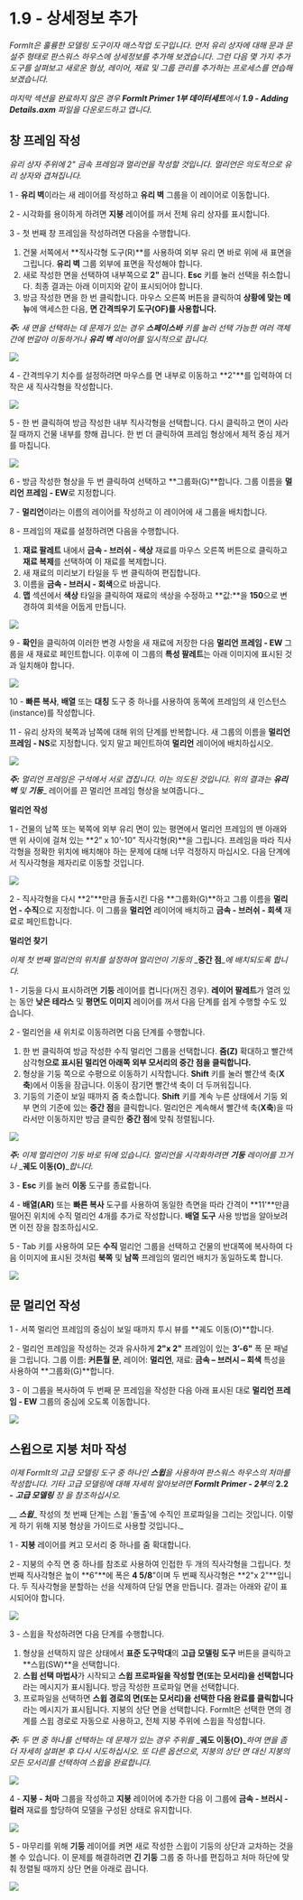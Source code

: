 # 1.9 - 상세정보 추가

_FormIt은 훌륭한 모델링 도구이자 매스작업 도구입니다. 먼저 유리 상자에 대해 문과 문설주 형태로 판스워스 하우스에 상세정보를 추가해 보겠습니다. 그런 다음 몇 가지 추가 도구를 살펴보고 새로운 형상, 레이어, 재료 및 그룹 관리를 추가하는 프로세스를 연습해 보겠습니다._

_마지막 섹션을 완료하지 않은 경우_ _**FormIt Primer 1부 데이터세트**에서_ _**1.9 - Adding Details.axm**_ _파일을 다운로드하고 엽니다._

## **창 프레임 작성**

_유리 상자 주위에 2" 금속 프레임과 멀리언을 작성할 것입니다. 멀리언은 의도적으로 유리 상자와 겹쳐집니다._

1 - **유리 벽**이라는 새 레이어를 작성하고 **유리 벽** 그룹을 이 레이어로 이동합니다.

2 - 시각화를 용이하게 하려면 **지붕** 레이어를 꺼서 전체 유리 상자를 표시합니다.

3 - 첫 번째 창 프레임을 작성하려면 다음을 수행합니다.

1. 건물 서쪽에서 **직사각형 도구(R)**를 사용하여 외부 유리 면 바로 위에 새 표면을 그립니다. **유리 벽** 그룹 외부에 표면을 작성해야 합니다.
2. 새로 작성한 면을 선택하여 내부쪽으로 **2"** 끕니다. **Esc** 키를 눌러 선택을 취소합니다. 최종 결과는 아래 이미지와 같이 표시되어야 합니다.
3. 방금 작성한 면을 한 번 클릭합니다. 마우스 오른쪽 버튼을 클릭하여 **상황에 맞는 메뉴**에 액세스한 다음, **면 간격띄우기 도구(OF)를 사용합니다.**

_**주:**_ _새 면을 선택하는 데 문제가 있는 경우_ _**스페이스바**_ _키를 눌러 선택 가능한 여러 객체 간에 번갈아 이동하거나_ _**유리 벽**_ _레이어를 일시적으로 끕니다._

![](../../.gitbook/assets/0.jpeg)

4 - 간격띄우기 치수를 설정하려면 마우스를 면 내부로 이동하고 **2"**를 입력하여 더 작은 새 직사각형을 작성합니다.

![](<../../.gitbook/assets/1 (9).png>)

5 - 한 번 클릭하여 방금 작성한 내부 직사각형을 선택합니다. 다시 클릭하고 면이 사라질 때까지 건물 내부를 향해 끕니다. 한 번 더 클릭하여 프레임 형상에서 체적 중심 제거를 마칩니다.

![](<../../.gitbook/assets/2 (21).png>)

6 - 방금 작성한 형상을 두 번 클릭하여 선택하고 **그룹화(G)**합니다. 그룹 이름을 **멀리언 프레임 - EW**로 지정합니다.​

7 - **멀리언**이라는 이름의 레이어를 작성하고 이 레이어에 새 그룹을 배치합니다.

8 - 프레임의 재료를 설정하려면 다음을 수행합니다.

1. **재료 팔레트** 내에서 **금속 - 브러쉬 - 색상** 재료를 마우스 오른쪽 버튼으로 클릭하고 **재료 복제**를 선택하여 이 재료를 복제합니다.
2. 새 재료의 미리보기 타일을 두 번 클릭하여 편집합니다.
3. 이름을 **금속 - 브러시 - 회색**으로 바꿉니다.
4. **맵** 섹션에서 **색상** 타일을 클릭하여 재료의 색상을 수정하고 **값:**을 **150**으로 변경하여 회색을 어둡게 만듭니다.

![](<../../.gitbook/assets/3 (4).png>)

9 - **확인**을 클릭하여 이러한 변경 사항을 새 재료에 저장한 다음 **멀리언 프레임 - EW** 그룹을 새 재료로 페인트합니다. 이후에 이 그룹의 **특성 팔레트**는 아래 이미지에 표시된 것과 일치해야 합니다.

![](<../../.gitbook/assets/4 (2).jpeg>)

10 - **빠른 복사**, **배열** 또는 **대칭** 도구 중 하나를 사용하여 동쪽에 프레임의 새 인스턴스(instance)를 작성합니다.

11 - 유리 상자의 북쪽과 남쪽에 대해 위의 단계를 반복합니다. 새 그룹의 이름을 **멀리언 프레임 - NS**로 지정합니다. 잊지 말고 페인트하여 **멀리언** 레이어에 배치하십시오.

![](<../../.gitbook/assets/5 (16) (1).png>)

_**주:**_ _멀리언 프레임은 구석에서 서로 겹칩니다. 이는 의도된 것입니다. 위의 결과는_ _**유리 벽**_ _및_ _**기둥**__ 레이어를 끈 멀리언 프레임 형상을 보여줍니다._

**멀리언 작성**

1 - 건물의 남쪽 또는 북쪽에 외부 유리 면이 있는 평면에서 멀리언 프레임의 맨 아래와 맨 위 사이에 걸쳐 있는 **2” x 10’-10” 직사각형(R)**을 그립니다. 프레임을 따라 직사각형을 정확한 위치에 배치해야 하는 문제에 대해 너무 걱정하지 마십시오. 다음 단계에서 직사각형을 제자리로 이동할 것입니다.

![](<../../.gitbook/assets/6 (11).png>)

2 - 직사각형을 다시 **2"**만큼 돌출시킨 다음 **그룹화(G)**하고 그룹 이름을 **멀리언 - 수직**으로 지정합니다. 이 그룹을 **멀리언** 레이어에 배치하고 **금속 - 브러쉬 - 회색** 재료로 페인트합니다.

**멀리언 찾기**

_이제 첫 번째 멀리언의 위치를 설정하여 멀리언이 기둥의_ _**중간 점**__에 배치되도록 합니다._

1 - 기둥을 다시 표시하려면 **기둥** 레이어를 켭니다(꺼진 경우). **레이어 팔레트**가 열려 있는 동안 **낮은 테라스** 및 **평면도 이미지** 레이어를 꺼서 다음 단계를 쉽게 수행할 수도 있습니다.

2 - 멀리언을 새 위치로 이동하려면 다음 단계를 수행합니다.

1. 한 번 클릭하여 방금 작성한 수직 멀리언 그룹을 선택합니다. **줌(Z)** 확대하고 빨간색 삼각형**으로 표시된 멀리언 아래쪽 외부 모서리의 **중간 점**을 클릭합니다.**
2. 형상을 기둥 쪽으로 수평으로 이동하기 시작합니다. **Shift** 키를 눌러 빨간색 축(**X축**)에서 이동을 잠급니다. 이동이 잠기면 빨간색 축이 더 두꺼워집니다.
3. 기둥의 기준이 보일 때까지 줌 축소합니다. **Shift** 키를 계속 누른 상태에서 기둥 외부 면의 기준에 있는 **중간 점**을 클릭합니다. 멀리언은 계속해서 빨간색 축(**X축**)을 따라서만 이동하지만 방금 클릭한 **중간 점**에 맞춰 정렬됩니다.

![](<../../.gitbook/assets/7 (1) (1).jpeg>)

_**주:**_ _이제 멀리언이 기둥 바로 뒤에 있습니다. 멀리언을 시각화하려면_ _**기둥**_ _레이어를 끄거나_ _**궤도 이동(O)**__합니다._

3 - **Esc** 키를 눌러 **이동** 도구를 종료합니다.

4 - **배열(AR)** 또는 **빠른 복사** 도구를 사용하여 동일한 측면을 따라 간격이 **11'**만큼 떨어진 위치에 수직 멀리언 4개를 추가로 작성합니다. **배열 도구** 사용 방법을 알아보려면 이전 장을 참조하십시오.

5 - Tab 키를 사용하여 모든 **수직** 멀리언 그룹을 선택하고 건물의 반대쪽에 복사하여 다음 이미지에 표시된 것처럼 **북쪽** 및 **남쪽** 프레임의 멀리언 배치가 동일하도록 합니다.

![](<../../.gitbook/assets/8 (6).png>)

## **문 멀리언 작성**

1 - 서쪽 멀리언 프레임의 중심이 보일 때까지 투시 뷰를 **궤도 이동(O)**합니다.

2 - 멀리언 프레임을 작성하는 것과 유사하게 **2"x 2"** 프레임이 있는 **3’-6"** 폭 문 패널을 그립니다. 그룹 이름: **커튼월 문**, 레이어: **멀리언**, 재료: **금속 – 브러시 – 회색** 특성을 사용하여 **그룹화(G)**합니다.

3 - 이 그룹을 복사하여 두 번째 문 프레임을 작성한 다음 아래 표시된 대로 **멀리언 프레임 - EW** 그룹의 중심에 오도록 이동합니다.

![](../../.gitbook/assets/9.jpeg)

## **스윕으로 지붕 처마 작성**

_이제 FormIt의 고급 모델링 도구 중 하나인_ _**스윕**을 사용하여 판스워스 하우스의 처마를 작성합니다. 기타 고급 모델링에 대해 자세히 알아보려면_ _**FormIt Primer - 2부**의_ **2.2 -** _**고급 모델링** 장_ _을 참조하십시오._

__ _**스윕**__ 작성의 첫 번째 단계는 스윕 '돌출'에 수직인 프로파일을 그리는 것입니다. 이렇게 하기 위해 지붕 형상을 가이드로 사용할 것입니다._

1 - **지붕** 레이어를 켜고 모서리 중 하나를 줌 확대합니다.

2 - 지붕의 수직 면 중 하나를 참조로 사용하여 인접한 두 개의 직사각형을 그립니다. 첫 번째 직사각형은 높이 **6"**에 폭은 **4 5/8**"이며 두 번째 직사각형은 **2"x 2"**입니다. 두 직사각형을 분할하는 선을 삭제하여 단일 면을 만듭니다. 결과는 아래와 같이 표시되어야 합니다.

![](<../../.gitbook/assets/10 (1).jpeg>)

3 - 스윕을 작성하려면 다음 단계를 수행합니다.

1. 형상을 선택하지 않은 상태에서 **표준 도구막대**의 **고급 모델링 도구** 버튼을 클릭하고 **스윕(SW)**을 선택합니다.
2. **스윕 선택 마법사**가 시작되고 **스윕 프로파일을 작성할 면(또는 모서리)을 선택합니다**라는 메시지가 표시됩니다. 방금 작성한 프로파일 면을 선택합니다.
3. 프로파일을 선택하면 **스윕 경로의 면(또는 모서리)을 선택한 다음 완료를 클릭합니다**라는 메시지가 표시됩니다. 지붕의 상단 면을 선택합니다. FormIt은 선택한 면의 경계를 스윕 경로로 자동으로 사용하고, 전체 지붕 주위에 스윕을 작성합니다.

_**주:**_ _두 면 중 하나를 선택하는 데 문제가 있는 경우 주위를_ _**궤도 이동(O)**__하여 면을 좀 더 자세히 살펴본 후 다시 시도하십시오. 또 다른 옵션으로, 지붕의 상단 면 대신 지붕의 모든 모서리를 선택하여 스윕을 완료합니다._

![](<../../.gitbook/assets/11 (2).png>)

4 - **지붕 - 처마** 그룹을 작성하고 **지붕** 레이어에 추가한 다음 이 그룹에 **금속 - 브러시 - 컬러** 재료를 할당하여 모델을 구성된 상태로 유지합니다.

![](<../../.gitbook/assets/12 (1).png>)

5 - 마무리를 위해 **기둥** 레이어를 켜면 새로 작성한 스윕이 기둥의 상단과 교차하는 것을 볼 수 있습니다. 이 문제를 해결하려면 **긴 기둥** 그룹 중 하나를 편집하고 처마 하단에 맞춰 정렬될 때까지 상단 면을 아래로 끕니다.

![](<../../.gitbook/assets/13 (5).png>)
